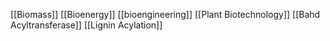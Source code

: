 [[Biomass]]
[[Bioenergy]]
[[bioengineering]]
[[Plant Biotechnology]]
[[Bahd Acyltransferase]]
[[Lignin Acylation]]
